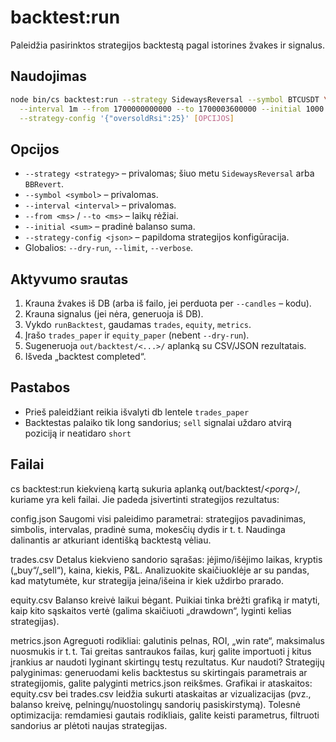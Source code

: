 # backtest:run

Paleidžia pasirinktos strategijos backtestą pagal istorines žvakes ir signalus.

## Naudojimas
```bash
node bin/cs backtest:run --strategy SidewaysReversal --symbol BTCUSDT \
  --interval 1m --from 1700000000000 --to 1700003600000 --initial 1000 \
  --strategy-config '{"oversoldRsi":25}' [OPCIJOS]
```

## Opcijos
- `--strategy <strategy>` – privalomas; šiuo metu `SidewaysReversal` arba `BBRevert`.
- `--symbol <symbol>` – privalomas.
- `--interval <interval>` – privalomas.
- `--from <ms>` / `--to <ms>` – laikų rėžiai.
- `--initial <sum>` – pradinė balanso suma.
- `--strategy-config <json>` – papildoma strategijos konfigūracija.
- Globalios: `--dry-run`, `--limit`, `--verbose`.

## Aktyvumo srautas
1. Krauna žvakes iš DB (arba iš failo, jei perduota per `--candles` – kodu).
2. Krauna signalus (jei nėra, generuoja iš DB).
3. Vykdo `runBacktest`, gaudamas `trades`, `equity`, `metrics`.
4. Įrašo `trades_paper` ir `equity_paper` (nebent `--dry-run`).
5. Sugeneruoja `out/backtest/<...>/` aplanką su CSV/JSON rezultatais.
6. Išveda „backtest completed“.

## Pastabos
- Prieš paleidžiant reikia išvalyti db lentele `trades_paper`
- Backtestas palaiko tik long sandorius; `sell` signalai uždaro atvirą poziciją ir neatidaro `short`

## Failai

cs backtest:run kiekvieną kartą sukuria aplanką out/backtest/<strategija>_<porą>_<intervalas>_<from>_<to>/, kuriame yra keli failai. Jie padeda įsivertinti strategijos rezultatus:

config.json
Saugomi visi paleidimo parametrai: strategijos pavadinimas, simbolis, intervalas, pradinė suma, mokesčių dydis ir t. t.
Naudinga dalinantis ar atkuriant identišką backtestą vėliau.

trades.csv
Detalus kiekvieno sandorio sąrašas: įėjimo/išėjimo laikas, kryptis („buy“/„sell“), kaina, kiekis, P&L.
Analizuokite skaičiuoklėje ar su pandas, kad matytumėte, kur strategija įeina/išeina ir kiek uždirbo prarado.

equity.csv
Balanso kreivė laikui bėgant.
Puikiai tinka brėžti grafiką ir matyti, kaip kito sąskaitos vertė (galima skaičiuoti „drawdown“, lyginti kelias strategijas).

metrics.json
Agreguoti rodikliai: galutinis pelnas, ROI, „win rate“, maksimalus nuosmukis ir t. t.
Tai greitas santraukos failas, kurį galite importuoti į kitus įrankius ar naudoti lyginant skirtingų testų rezultatus.
Kur naudoti?
Strategijų palyginimas: generuodami kelis backtestus su skirtingais parametrais ar strategijomis, galite palyginti metrics.json reikšmes.
Grafikai ir ataskaitos: equity.csv bei trades.csv leidžia sukurti ataskaitas ar vizualizacijas (pvz., balanso kreivę, pelningų/nuostolingų sandorių pasiskirstymą).
Tolesnė optimizacija: remdamiesi gautais rodikliais, galite keisti parametrus, filtruoti sandorius ar plėtoti naujas strategijas.

